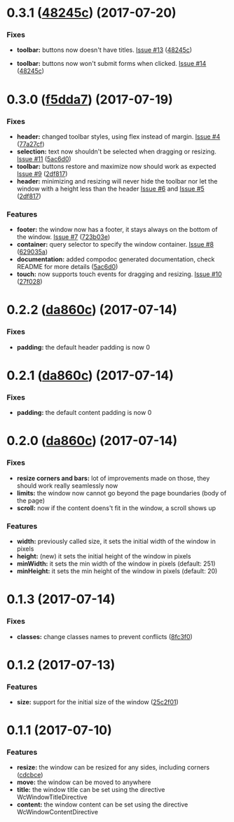 <a name="0.3.1"></a>
# 0.3.1 ([48245c](https://github.com/dungahk/angular-window-component/commit/48245c)) (2017-07-20)


### Fixes
* **toolbar:** buttons now doesn't have titles. [Issue #13](https://github.com/dungahk/angular-window-component/issues/13) ([48245c](https://github.com/dungahk/angular-window-component/commit/48245c))

* **toolbar:** buttons now won't submit forms when clicked. [Issue #14](https://github.com/dungahk/angular-window-component/issues/14) ([48245c](https://github.com/dungahk/angular-window-component/commit/48245c))

<a name="0.3.0"></a>
# 0.3.0 ([f5dda7](https://github.com/dungahk/angular-window-component/commit/f5dda7)) (2017-07-19)


### Fixes

* **header:** changed toolbar styles, using flex instead of margin. [Issue #4](https://github.com/dungahk/angular-window-component/issues/4) ([77a27cf](https://github.com/dungahk/angular-window-component/commit/77a27cf))
* **selection:** text now shouldn't be selected when dragging or resizing. [Issue #11](https://github.com/dungahk/angular-window-component/issues/11) ([5ac6d0](https://github.com/dungahk/angular-window-component/commit/5ac6d0))
* **toolbar:** buttons restore and maximize now should work as expected [Issue #9](https://github.com/dungahk/angular-window-component/issues/9) ([2df817](https://github.com/dungahk/angular-window-component/commit/2df817))
* **header:** minimizing and resizing will never hide the toolbar nor let the window with a height less than the header [Issue #6](https://github.com/dungahk/angular-window-component/issues/6) and [Issue #5](https://github.com/dungahk/angular-window-component/issues/5) ([2df817](https://github.com/dungahk/angular-window-component/commit/2df817))

### Features

* **footer:** the window now has a footer, it stays always on the bottom of the window. [Issue #7](https://github.com/dungahk/angular-window-component/issues/7) ([723b03e](https://github.com/dungahk/angular-window-component/commit/723b03e))
* **container:** query selector to specify the window container. [Issue #8](https://github.com/dungahk/angular-window-component/issues/8) ([629035a](https://github.com/dungahk/angular-window-component/commit/629035a))
* **documentation:** added compodoc generated documentation, check README for more details ([5ac6d0](https://github.com/dungahk/angular-window-component/commit/5ac6d0))
* **touch:** now supports touch events for dragging and resizing. [Issue #10](https://github.com/dungahk/angular-window-component/issues/10) ([27f028](https://github.com/dungahk/angular-window-component/commit/27f028))

<a name="0.2.2"></a>
# 0.2.2 ([da860c](https://github.com/dungahk/angular-window-component/commit/da860c8ba19d8e7b6b3355e1f75a6d9573d9cb43)) (2017-07-14)


### Fixes

* **padding:** the default header padding is now 0

<a name="0.2.1"></a>
# 0.2.1 ([da860c](https://github.com/dungahk/angular-window-component/commit/da860c8ba19d8e7b6b3355e1f75a6d9573d9cb43)) (2017-07-14)


### Fixes

* **padding:** the default content padding is now 0

<a name="0.2.0"></a>
# 0.2.0 ([da860c](https://github.com/dungahk/angular-window-component/commit/da860c8ba19d8e7b6b3355e1f75a6d9573d9cb43)) (2017-07-14)


### Fixes

* **resize corners and bars:** lot of improvements made on those, they should work really seamlessly now
* **limits:** the window now cannot go beyond the page boundaries (body of the page)
* **scroll:** now if the content doens't fit in the window, a scroll shows up

### Features

* **width:** previously called size, it sets the initial width of the window in pixels
* **height:** (new) it sets the initial height of the window in pixels
* **minWidth:** it sets the min width of the window in pixels (default: 251)
* **minHeight:** it sets the min height of the window in pixels (default: 20)

<a name="0.1.3"></a>
# 0.1.3 (2017-07-14)


### Fixes

* **classes:** change classes names to prevent conflicts ([8fc3f0](https://github.com/dungahk/angular-window-component/commit/8fc3f0))


<a name="0.1.2"></a>
# 0.1.2 (2017-07-13)


### Features

* **size:** support for the initial size of the window ([25c2f01](https://github.com/dungahk/angular-window-component/commit/25c2f01))


<a name="0.1.1"></a>
# 0.1.1 (2017-07-10)


### Features

* **resize:** the window can be resized for any sides, including corners ([cdcbce](https://github.com/dungahk/angular-window-component/commit/cdcbce))
* **move:** the window can be moved to anywhere
* **title:** the window title can be set using the directive WcWindowTitleDirective
* **content:** the window content can be set using the directive WcWindowContentDirective
